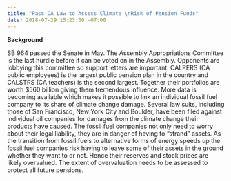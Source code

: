 ```yaml
---
title: "Pass CA Law to Assess Climate \nRisk of Pension Funds"
date: 2018-07-29 15:23:00 -07:00
---
```


**Background**

SB 964 passed the Senate in May. The Assembly Appropriations Committee is the last hurdle before it can be voted on in the Assembly. Opponents are lobbying this committee so support letters are important.
CALPERS (CA public employees) is the largest public pension plan in the country and CALSTRS (CA teachers) is the second largest. Together their portfolios are worth $560 billion giving them tremendous influence. More data is becoming available which makes it possible to link an individual fossil fuel company to its share  of climate change damage. Several law suits, including those of San Francisco, New York City and Boulder, have been filed against individual oil companies for damages from the climate change their products have caused. 
The fossil fuel companies not only need to worry about their legal liability, they are in danger of having to “strand” assets. As the transition from fossil fuels to alternative forms of energy speeds up the fossil fuel companies risk having to leave some of their assets in the ground whether they want to or not. Hence their reserves and stock prices are likely overvalued. The extent of overvaluation needs to be assessed to protect all future pensions.